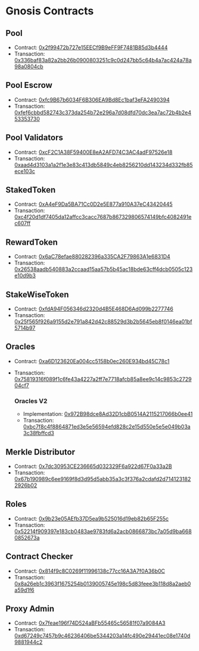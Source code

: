 # Gnosis Contracts

## Pool

- Contract: [0x2f99472b727e15EECf9B9eFF9F7481B85d3b4444](https://blockscout.com/xdai/mainnet/address/0x2f99472b727e15EECf9B9eFF9F7481B85d3b4444)
- Transaction: [0x336baf83a82a2bb26b0900803251c9c0d247bb5c64b4a7ac424a78a98a0804cb](https://blockscout.com/xdai/mainnet/tx/0x336baf83a82a2bb26b0900803251c9c0d247bb5c64b4a7ac424a78a98a0804cb)

## Pool Escrow

- Contract: [0xfc9B67b6034F6B306EA9Bd8Ec1baf3eFA2490394](https://blockscout.com/xdai/mainnet/address/0xfc9B67b6034F6B306EA9Bd8Ec1baf3eFA2490394/contracts)
- Transaction: [0xfef6cbbd582743c373da254b72e296a7d08dfd70dc3ea7ac72b4b2e453353730](https://blockscout.com/xdai/mainnet/tx/0xfef6cbbd582743c373da254b72e296a7d08dfd70dc3ea7ac72b4b2e453353730)

## Pool Validators

- Contract: [0xcF2C1A38F59400E8eA2AFD74C3AC4adF97526e18](https://blockscout.com/xdai/mainnet/address/0xcF2C1A38F59400E8eA2AFD74C3AC4adF97526e18)
- Transaction: [0xaad4d3103a1a2f1e3e83c413db5849c4eb8256210dd143234d332fb85ece103c](https://blockscout.com/xdai/mainnet/tx/0xaad4d3103a1a2f1e3e83c413db5849c4eb8256210dd143234d332fb85ece103c)

## StakedToken

- Contract: [0xA4eF9Da5BA71Cc0D2e5E877a910A37eC43420445](https://blockscout.com/xdai/mainnet/address/0xA4eF9Da5BA71Cc0D2e5E877a910A37eC43420445)
- Transaction: [0xc4f20d1df7405da12affcc3cacc7687b867329806574149bfc4082491ec607ff](https://blockscout.com/xdai/mainnet/tx/0xc4f20d1df7405da12affcc3cacc7687b867329806574149bfc4082491ec607ff)

## RewardToken

- Contract: [0x6aC78efae880282396a335CA2F79863A1e6831D4](https://blockscout.com/xdai/mainnet/address/0x6aC78efae880282396a335CA2F79863A1e6831D4)
- Transaction: [0x26538aadb540883a2ccaad15aa57b5b45ac18bde63cff4dcb0505c123e10d9b3](https://blockscout.com/xdai/mainnet/tx/0x26538aadb540883a2ccaad15aa57b5b45ac18bde63cff4dcb0505c123e10d9b3)

## StakeWiseToken

- Contract: [0xfdA94F056346d2320d4B5E468D6Ad099b2277746](https://blockscout.com/xdai/mainnet/address/0xfdA94F056346d2320d4B5E468D6Ad099b2277746)
- Transaction: [0x25f565f926a9155d2e791a842d42c88529d3b2b5645eb8f0146ea01bf5714b97](https://blockscout.com/xdai/mainnet/tx/0x25f565f926a9155d2e791a842d42c88529d3b2b5645eb8f0146ea01bf5714b97)

## Oracles

- Contract: [0xa6D123620Ea004cc5158b0ec260E934bd45C78c1](https://blockscout.com/xdai/mainnet/address/0xa6D123620Ea004cc5158b0ec260E934bd45C78c1)
- Transaction: [0x75819316f089f1c6fe43a4227a2ff7e7718afcb85a8ee9c14c9853c272904cf7](https://blockscout.com/xdai/mainnet/tx/0x75819316f089f1c6fe43a4227a2ff7e7718afcb85a8ee9c14c9853c272904cf7)

    ### Oracles V2

    - Implementation: [0x972B98dce8Ad32D1cbB0514A2115217066b0ee41](https://blockscout.com/xdai/mainnet/address/0x972B98dce8Ad32D1cbB0514A2115217066b0ee41)
    - Transaction: [0xbc7f8c4f8864871ed3e5e56594efd828c2e15d550e5e5e049b03a3c38fbffcd3](https://blockscout.com/xdai/mainnet/tx/0xbc7f8c4f8864871ed3e5e56594efd828c2e15d550e5e5e049b03a3c38fbffcd3)

## Merkle Distributor

- Contract: [0x7dc30953CE236665d032329F6a922d67F0a33a2B](https://blockscout.com/xdai/mainnet/address/0x7dc30953CE236665d032329F6a922d67F0a33a2B)
- Transaction: [0x67b190989c6ee9169f8d3d95d5abb35a3c3f376a2cdafd2d7141231822926b02](https://blockscout.com/xdai/mainnet/tx/0x67b190989c6ee9169f8d3d95d5abb35a3c3f376a2cdafd2d7141231822926b02)

## Roles

- Contract: [0x9b23e05AEfb37D5ea9b525016d19eb82b65F255c](https://blockscout.com/xdai/mainnet/address/0x9b23e05AEfb37D5ea9b525016d19eb82b65F255c)
- Transaction: [0x52214f909397e183cb0483ae9783fd6a2acb0866873bc7a05d9ba6680852673a](https://blockscout.com/xdai/mainnet/tx/0x52214f909397e183cb0483ae9783fd6a2acb0866873bc7a05d9ba6680852673a)

## Contract Checker

- Contract: [0x814f9c8C0269f11996138c77cc16A3A7f0A36b0C](https://blockscout.com/xdai/mainnet/address/0x814f9c8C0269f11996138c77cc16A3A7f0A36b0C)
- Transaction: [0x8a26eb1c3963f1675254b0139005745e198c5d83feee3b118d8a2aeb0a59d1f6](https://blockscout.com/xdai/mainnet/tx/0x8a26eb1c3963f1675254b0139005745e198c5d83feee3b118d8a2aeb0a59d1f6)

## Proxy Admin

- Contract: [0x7feae196f74D524aBFb55465c56581f07a9084A3](https://blockscout.com/xdai/mainnet/address/0x7feae196f74D524aBFb55465c56581f07a9084A3)
- Transaction: [0xd67249c7457b9c46236406be5344203a14fc490e29441ec08e1740d9881944c2](https://blockscout.com/xdai/mainnet/tx/0xd67249c7457b9c46236406be5344203a14fc490e29441ec08e1740d9881944c2)